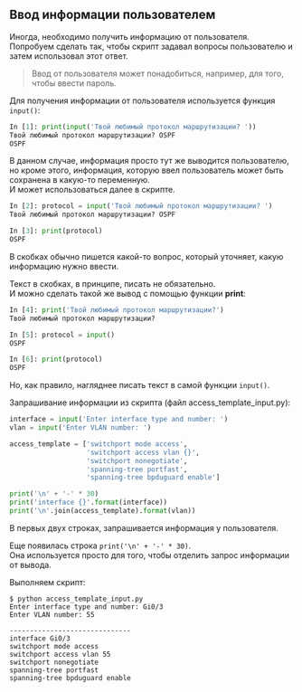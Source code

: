 ## Ввод информации пользователем

Иногда, необходимо получить информацию от пользователя.  
Попробуем сделать так, чтобы скрипт задавал вопросы пользователю и затем использовал этот ответ.

> Ввод от пользователя может понадобиться, например, для того, чтобы ввести пароль.

Для получения информации от пользователя используется функция `input()`:

```python
In [1]: print(input('Твой любимый протокол маршрутизации? '))
Твой любимый протокол маршрутизации? OSPF
OSPF
```

В данном случае, информация просто тут же выводится пользователю, но кроме этого, информация, которую ввел пользователь может быть сохранена в какую-то переменную.  
И может использоваться далее в скрипте.

```python
In [2]: protocol = input('Твой любимый протокол маршрутизации? ')
Твой любимый протокол маршрутизации? OSPF

In [3]: print(protocol)
OSPF
```

В скобках обычно пишется какой-то вопрос, который уточняет, какую информацию нужно ввести.

Текст в скобках, в принципе, писать не обязательно.  
И можно сделать такой же вывод с помощью функции **print**:

```python
In [4]: print('Твой любимый протокол маршрутизации?')
Твой любимый протокол маршрутизации?

In [5]: protocol = input()
OSPF

In [6]: print(protocol)
OSPF
```

Но, как правило, нагляднее писать текст в самой функции `input()`.

Запрашивание информации из скрипта \(файл access\_template\_input.py\):

```python
interface = input('Enter interface type and number: ')
vlan = input('Enter VLAN number: ')

access_template = ['switchport mode access',
                   'switchport access vlan {}',
                   'switchport nonegotiate',
                   'spanning-tree portfast',
                   'spanning-tree bpduguard enable']

print('\n' + '-' * 30)
print('interface {}'.format(interface))
print('\n'.join(access_template).format(vlan))
```

В первых двух строках, запрашивается информация у пользователя.

Еще появилась строка `print('\n' + '-' * 30)`.  
Она используется просто для того, чтобы отделить запрос информации от вывода.

Выполняем скрипт:

```
$ python access_template_input.py
Enter interface type and number: Gi0/3
Enter VLAN number: 55

------------------------------
interface Gi0/3
switchport mode access
switchport access vlan 55
switchport nonegotiate
spanning-tree portfast
spanning-tree bpduguard enable
```



